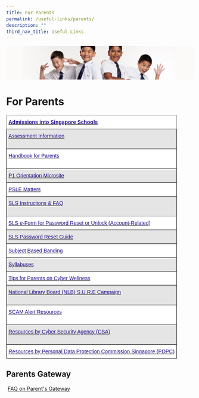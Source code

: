 ```yaml
---
title: For Parents
permalink: /useful-links/parents/
description: ""
third_nav_title: Useful Links
---
```

![](/images/Sub-banner2.jpg)

For Parents
===========

<style type="text/css">
.tg  {border-collapse:collapse;border-spacing:0;}
.tg td{border-color:black;border-style:solid;border-width:1px;font-family:Arial, sans-serif;font-size:14px;
  overflow:hidden;padding:10px 5px;word-break:normal;}
.tg th{border-color:black;border-style:solid;border-width:1px;font-family:Arial, sans-serif;font-size:14px;
  font-weight:normal;overflow:hidden;padding:10px 5px;word-break:normal;}
.tg .tg-p3qa{background-color:#FFF;color:#21088A;text-align:left;vertical-align:top}
.tg .tg-s1dc{background-color:#E5E5E5;color:#21088A;text-align:left;vertical-align:top}
.tg .tg-gsa6{background-color:#FFF;border-color:inherit;color:#21088A;font-weight:bold;text-align:left;vertical-align:top}
.tg .tg-c8d2{background-color:#E5E5E5;color:#21088A;text-align:left;text-decoration:underline;vertical-align:top}
</style>
<table class="tg">
<thead>
  <tr>
    <th class="tg-gsa6"><a href="https://www.moe.gov.sg/admissions"><span style="text-decoration:none;color:#21088A">Admissions into Singapore Schools</span></a><br></th>
  </tr>
</thead>
<tbody>
  <tr>
    <td class="tg-s1dc"><a href="https://acsj.moe.edu.sg/others/assessment-info"><span style="text-decoration:none;color:#21088A">Assessment Information</span></a><br><br></td>
  </tr>
  <tr>
    <td class="tg-p3qa"><a href="/files/handbook%20for%20p1%20parents_final.pdf"><span style="text-decoration:none;color:#21088A">Handbook for Parents</span></a><br><br></td>
  </tr>
  <tr>
    <td class="tg-s1dc"><a href="https://go.gov.sg/acsjp1orientation"><span style="text-decoration:none;color:#21088A">P1 Orientation Microsite</span></a><br></td>
  </tr>
  <tr>
    <td class="tg-p3qa"><a href="/our-partners/parents/psle/"><span style="text-decoration:none;color:#21088A">PSLE Matters</span></a><br></td>
  </tr>
  <tr>
    <td class="tg-s1dc"><a href="/files/sls%20instructions%20%20faqs.pdf"><span style="text-decoration:none;color:#21088A">SLS Instructions &amp; FAQ</span></a><br><br></td>
  </tr>
  <tr>
    <td class="tg-p3qa"><a href="https://go.gov.sg/acsjsls" target="_blank" rel="noopener noreferrer"><span style="text-decoration:none;color:#21088A">SLS e-Form for Password Reset or Unlock (Account-Related)</span></a><br></td>
  </tr>
  <tr>
    <td class="tg-c8d2"><a href="/files/sls%20password%20reset%20students.pdf"><span style="text-decoration:none;color:#21088A">SLS Password Reset Guide</span></a><br></td>
  </tr>
  <tr>
    <td class="tg-p3qa"><a href="/files/MOE_SBB_ENG_revised%201%20Mar%202018.pdf&quot;"><span style="text-decoration:none;color:#21088A">Subject Based Banding</span></a></td>
  </tr>
  <tr>
    <td class="tg-s1dc"><a href="https://www.moe.gov.sg/education/syllabuses/"><span style="text-decoration:none;color:#21088A">Syllabuses</span></a><br></td>
  </tr>
  <tr>
    <td class="tg-p3qa"><a href="/departments/ict/links/"><span style="text-decoration:none;color:#21088A">Tips for Parents on Cyber Wellness</span></a></td>
  </tr>
  <tr>
    <td class="tg-s1dc"><a href="http://www.nlb.gov.sg/sure/"><span style="text-decoration:none;color:#21088A">National Library Board (NLB) S.U.R.E Campaign</span></a>           <br><br></td>
  </tr>
  <tr>
    <td class="tg-p3qa"><a href="https://www.scamalert.sg/resources/videos"><span style="text-decoration:none;color:#21088A">SCAM Alert Resources</span></a><br><br></td>
  </tr>
  <tr>
    <td class="tg-s1dc"><a href="https://www.csa.gov.sg/gosafeonline"><span style="text-decoration:none;color:#21088A">Resources by Cyber Security Agency (CSA)</span></a><br><br></td>
  </tr>
  <tr>
    <td class="tg-p3qa"><a href="https://www.pdpc.gov.sg/resources/for-individuals"><span style="text-decoration:none;color:#21088A">Resources by Personal Data Protection Commission Singapore (PDPC</span></a>)</td>
  </tr>
</tbody>
</table>

Parents Gateway
---------------

&nbsp;[FAQ on Parent's Gateway](/files/faq%20on%20parent's%20gateway.pdf)